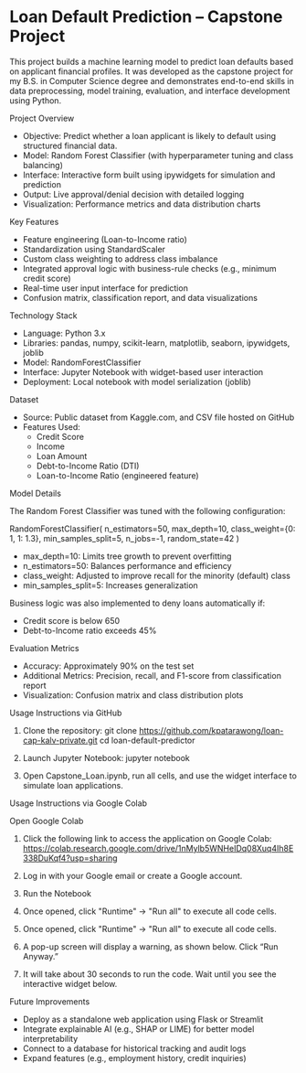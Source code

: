 # Loan Default Prediction – Capstone Project

This project builds a machine learning model to predict loan defaults based on applicant financial profiles. It was developed as the capstone project for my B.S. in Computer Science degree and demonstrates end-to-end skills in data preprocessing, model training, evaluation, and interface development using Python.

Project Overview

- Objective: Predict whether a loan applicant is likely to default using structured financial data.
- Model: Random Forest Classifier (with hyperparameter tuning and class balancing)
- Interface: Interactive form built using ipywidgets for simulation and prediction
- Output: Live approval/denial decision with detailed logging
- Visualization: Performance metrics and data distribution charts

Key Features

- Feature engineering (Loan-to-Income ratio)
- Standardization using StandardScaler
- Custom class weighting to address class imbalance
- Integrated approval logic with business-rule checks (e.g., minimum credit score)
- Real-time user input interface for prediction
- Confusion matrix, classification report, and data visualizations

Technology Stack

- Language: Python 3.x
- Libraries: pandas, numpy, scikit-learn, matplotlib, seaborn, ipywidgets, joblib
- Model: RandomForestClassifier
- Interface: Jupyter Notebook with widget-based user interaction
- Deployment: Local notebook with model serialization (joblib)

Dataset

- Source: Public dataset from Kaggle.com, and CSV file hosted on GitHub 
- Features Used:
  - Credit Score
  - Income
  - Loan Amount
  - Debt-to-Income Ratio (DTI)
  - Loan-to-Income Ratio (engineered feature)

Model Details

The Random Forest Classifier was tuned with the following configuration:

RandomForestClassifier(
    n_estimators=50,
    max_depth=10,
    class_weight={0: 1, 1: 1.3},
    min_samples_split=5,
    n_jobs=-1,
    random_state=42
)

- max_depth=10: Limits tree growth to prevent overfitting
- n_estimators=50: Balances performance and efficiency
- class_weight: Adjusted to improve recall for the minority (default) class
- min_samples_split=5: Increases generalization

Business logic was also implemented to deny loans automatically if:
- Credit score is below 650
- Debt-to-Income ratio exceeds 45%

Evaluation Metrics

- Accuracy: Approximately 90% on the test set
- Additional Metrics: Precision, recall, and F1-score from classification report
- Visualization: Confusion matrix and class distribution plots

Usage Instructions via GitHub

1. Clone the repository:
    git clone https://github.com/kpatarawong/loan-cap-kalv-private.git
    cd loan-default-predictor

2. Launch Jupyter Notebook:
    jupyter notebook

3. Open Capstone_Loan.ipynb, run all cells, and use the widget interface to simulate loan applications.

Usage Instructions via Google Colab

Open Google Colab

1. Click the following link to access the application on Google Colab:
https://colab.research.google.com/drive/1nMylb5WNHeIDq08Xuq4Ih8E338DuKqf4?usp=sharing

2. Log in with your Google email or create a Google account.

3. Run the Notebook

4. Once opened, click "Runtime" → "Run all" to execute all code cells.

5. Once opened, click "Runtime" → "Run all" to execute all code cells.

6. A pop-up screen will display a warning, as shown below. Click “Run
Anyway.”

7. It will take about 30 seconds to run the code. Wait until you see the
interactive widget below. 

Future Improvements

- Deploy as a standalone web application using Flask or Streamlit
- Integrate explainable AI (e.g., SHAP or LIME) for better model interpretability
- Connect to a database for historical tracking and audit logs
- Expand features (e.g., employment history, credit inquiries)
